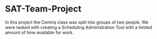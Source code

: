 # SAT-Team-Project
In this project the Centriq class was split into groups of two people. We were tasked with creating a Scheduling Administration Tool with a limited amount of time available for work.
